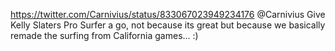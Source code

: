 https://twitter.com/Carnivius/status/833067023949234176 @Carnivius Give Kelly Slaters Pro Surfer a go, not because its great but because we basically remade the surfing from California games... :)